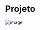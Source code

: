 # Projeto
![image](https://github.com/user-attachments/assets/7cb4cdf8-0424-4e7b-bf92-5f3f392b719e)
